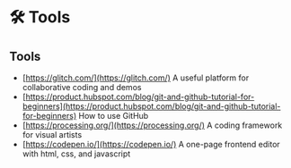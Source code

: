 # 🛠 Tools

## Tools

* [https://glitch.com/](https://glitch.com/) A useful platform for collaborative coding and demos
* [https://product.hubspot.com/blog/git-and-github-tutorial-for-beginners](https://product.hubspot.com/blog/git-and-github-tutorial-for-beginners) How to use GitHub
* [https://processing.org/](https://processing.org/) A coding framework for visual artists
* [https://codepen.io/](https://codepen.io/) A one-page frontend editor with html, css, and javascript
